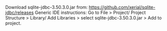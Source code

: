 Download sqlite-jdbc-3.50.3.0.jar from: https://github.com/xerial/sqlite-jdbc/releases
Generic IDE instructions:
Go to File > Project/ Project Structure > Library/ Add Libraries > select sqlite-jdbc-3.50.3.0.jar > Add to project.
